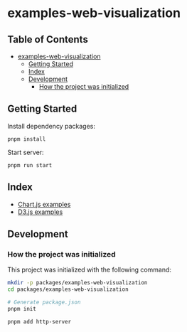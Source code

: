 # examples-web-visualization

## Table of Contents <!-- omit in toc -->

- [examples-web-visualization](#examples-web-visualization)
  - [Getting Started](#getting-started)
  - [Index](#index)
  - [Development](#development)
    - [How the project was initialized](#how-the-project-was-initialized)

## Getting Started

Install dependency packages:

```shell
pnpm install
```

Start server:

```shell
pnpm run start
```

## Index

- [Chart.js examples](./public/chartjs/README.md)
- [D3.js examples](./public/d3js/README.md)

## Development

### How the project was initialized

This project was initialized with the following command:

```sh
mkdir -p packages/examples-web-visualization
cd packages/examples-web-visualization

# Generate package.json
pnpm init

pnpm add http-server
```
